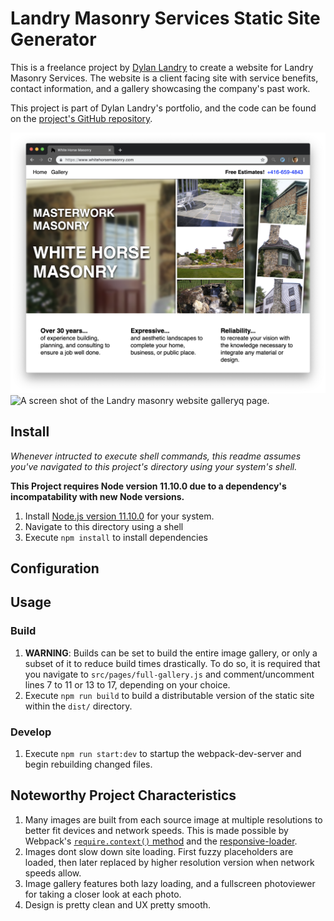 # Landry Masonry Services Static Site Generator
This is a freelance project by [Dylan Landry](https://www.dylanlandry.com) to create a website for Landry Masonry Services. The website is a client facing site with service benefits, contact information, and a gallery showcasing the company's past work.

This project is part of Dylan Landry's portfolio, and the code can be found on the [project's GitHub repository](https://github.com/dyllandry/white-horse-masonry-services).

![A screen shot of the Landry masonry website home page.](screen-shot.png)
![A screen shot of the Landry masonry website galleryq page.](screen-shot-gallery.png)

## Install

*Whenever intructed to execute shell commands, this readme assumes you've navigated to this project's directory using your system's shell.*

**This Project requires Node version 11.10.0 due to a dependency's incompatability with new Node versions.**
1. Install [Node.js version 11.10.0](https://nodejs.org/en/) for your system.
1. Navigate to this directory using a shell
1. Execute `npm install` to install dependencies

## Configuration

## Usage
### Build
1. **WARNING**: Builds can be set to build the entire image gallery, or only a subset of it to reduce build times drastically. To do so, it is required that you navigate to `src/pages/full-gallery.js` and comment/uncomment lines 7 to 11 or 13 to 17, depending on your choice.
1. Execute `npm run build` to build a distributable version of the static site within the `dist/` directory. 

### Develop
1. Execute `npm run start:dev` to startup the webpack-dev-server and begin rebuilding changed files.

## Noteworthy Project Characteristics
1. Many images are built from each source image at multiple resolutions to better fit devices and network speeds. This is made possible by Webpack's [`require.context()` method](https://webpack.js.org/guides/dependency-management/#requirecontext) and the [responsive-loader](https://github.com/herrstucki/responsive-loader).
1. Images dont slow down site loading. First fuzzy placeholders are loaded, then later replaced by higher resolution version when network speeds allow.
1. Image gallery features both lazy loading, and a fullscreen photoviewer for taking a closer look at each photo.
1. Design is pretty clean and UX pretty smooth.
